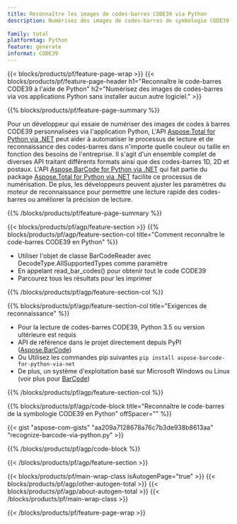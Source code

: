 ```yaml
---
title: Reconnaître les images de codes-barres CODE39 via Python
description: Numérisez des images de codes-barres de symbologie CODE39 à l'aide d'applications Python sans utiliser d'autres logiciels. 
 
family: total
platformtag: Python
feature: generate
informat: CODE39
---
```

{{< blocks/products/pf/feature-page-wrap >}}
{{< blocks/products/pf/feature-page-header h1="Reconnaître le code-barres CODE39 à l'aide de Python" h2="Numérisez des images de codes-barres via vos applications Python sans installer aucun autre logiciel." >}}

{{% blocks/products/pf/feature-page-summary %}}

Pour un développeur qui essaie de numériser des images de codes à barres CODE39 personnalisées via l'application Python, L'API [Aspose.Total for Python via .NET](https://products.aspose.com/total/python-net/) peut aider à automatiser le processus de lecture et de reconnaissance des codes-barres dans n'importe quelle couleur ou taille en fonction des besoins de l'entreprise. Il s'agit d'un ensemble complet de diverses API traitant différents formats ainsi que des codes-barres 1D, 2D et postaux. L'API [Aspose.BarCode for Python via .NET](https://products.aspose.com/barcode/python-net/) qui fait partie du package [Aspose.Total for Python via .NET](https://products.aspose.com/total/python-net/) facilite ce processus de numérisation. De plus, les développeurs peuvent ajuster les paramètres du moteur de reconnaissance pour permettre une lecture rapide des codes-barres ou améliorer la précision de lecture.

{{% /blocks/products/pf/feature-page-summary %}}

{{< blocks/products/pf/agp/feature-section >}}
{{% blocks/products/pf/agp/feature-section-col title="Comment reconnaître le code-barres CODE39 en Python" %}}

- Utiliser l'objet de classe BarCodeReader avec DecodeType.AllSupportedTypes comme paramètre
- En appelant read_bar_codes() pour obtenir tout le code CODE39
- Parcourez tous les résultats pour les imprimer

{{% /blocks/products/pf/agp/feature-section-col %}}

{{% blocks/products/pf/agp/feature-section-col title="Exigences de reconnaissance" %}}

- Pour la lecture de codes-barres CODE39, Python 3.5 ou version ultérieure est requis
- API de référence dans le projet directement depuis PyPI ([Aspose.BarCode](https://pypi.org/project/aspose-barcode-for-python-via-net/)) 
- Ou Utilisez les commandes pip suivantes ```pip install aspose-barcode-for-python-via-net``` 
- De plus, un système d'exploitation basé sur Microsoft Windows ou Linux (voir plus pour [BarCode](https://docs.aspose.com/barcode/python-net/system-requirements/)) 

{{% /blocks/products/pf/agp/feature-section-col %}}

{{% blocks/products/pf/agp/code-block title="Reconnaître le code-barres de la symbologie CODE39 en Python" offSpacer="" %}}

{{< gist "aspose-com-gists" "aa209a7128678a76c7b3de938b8613aa" "recognize-barcode-via-python.py" >}}

{{% /blocks/products/pf/agp/code-block %}}

{{< /blocks/products/pf/agp/feature-section >}}

{{< blocks/products/pf/main-wrap-class isAutogenPage="true" >}}
{{< blocks/products/pf/agp/other-autogen-total >}}
{{< blocks/products/pf/agp/about-autogen-total >}}
{{< /blocks/products/pf/main-wrap-class >}}

{{< /blocks/products/pf/feature-page-wrap >}}